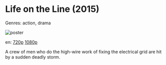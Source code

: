 # Life on the Line (2015)

Genres: action, drama

![poster](http://image.tmdb.org/t/p/w500/6wNqZSzAz5ie7eLP855ENbkZrVA.jpg)

en:
  [720p](magnet:?xt=urn:btih:69D02387428C416B1F8CEA69D92BD16924D6C21F&tr=udp://glotorrents.pw:6969/announce&tr=udp://tracker.opentrackr.org:1337/announce&tr=udp://torrent.gresille.org:80/announce&tr=udp://tracker.openbittorrent.com:80&tr=udp://tracker.coppersurfer.tk:6969&tr=udp://tracker.leechers-paradise.org:6969&tr=udp://p4p.arenabg.ch:1337&tr=udp://tracker.internetwarriors.net:1337)
  [1080p](magnet:?xt=urn:btih:0F07886B2623BED09BC623784E83FC346B4DE023&tr=udp://glotorrents.pw:6969/announce&tr=udp://tracker.opentrackr.org:1337/announce&tr=udp://torrent.gresille.org:80/announce&tr=udp://tracker.openbittorrent.com:80&tr=udp://tracker.coppersurfer.tk:6969&tr=udp://tracker.leechers-paradise.org:6969&tr=udp://p4p.arenabg.ch:1337&tr=udp://tracker.internetwarriors.net:1337)
  


A crew of men who do the high-wire work of fixing the electrical grid are hit by a sudden deadly storm.